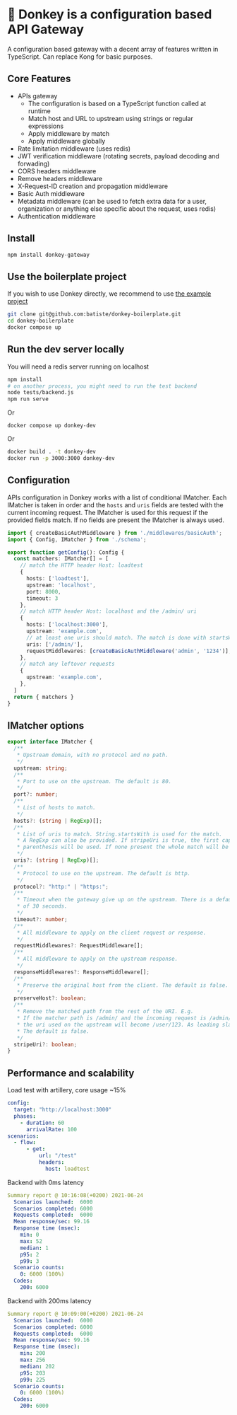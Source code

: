 # 🐴 Donkey is a configuration based API Gateway

A configuration based gateway with a decent array of features written in TypeScript.
Can replace Kong for basic purposes.

## Core Features

  * APIs gateway
    * The configuration is based on a TypeScript function called at runtime
    * Match host and URL to upstream using strings or regular expressions
    * Apply middleware by match
    * Apply middleware globally
  * Rate limitation middleware (uses redis)
  * JWT verification middleware (rotating secrets, payload decoding and forwading)
  * CORS headers middleware
  * Remove headers middleware
  * X-Request-ID creation and propagation middleware
  * Basic Auth middleware
  * Metadata middleware (can be used to fetch extra data for a user, organization or anything else specific about the request, uses redis)
  * Authentication middleware


## Install

```bash
npm install donkey-gateway
```

## Use the boilerplate project

If you wish to use Donkey directly, we recommend to use [the example project](https://github.com/batiste/donkey-boilerplate)

```bash
git clone git@github.com:batiste/donkey-boilerplate.git
cd donkey-boilerplate
docker compose up
```

## Run the dev server locally

You will need a redis server running on localhost

```bash
npm install
# on another process, you might need to run the test backend
node tests/backend.js
npm run serve
```

Or

```
docker compose up donkey-dev
```

Or

```bash
docker build . -t donkey-dev
docker run -p 3000:3000 donkey-dev
```

## Configuration

APIs configuration in Donkey works with a list of conditional IMatcher.
Each IMatcher is taken in order and the `hosts` and `uris` fields are tested with the current incoming request.
The IMatcher is used for this request if the provided fields match.
If no fields are present the IMatcher is always used.

```ts
import { createBasicAuthMiddleware } from './middlewares/basicAuth';
import { Config, IMatcher } from './schema';

export function getConfig(): Config {
  const matchers: IMatcher[] = [
    // match the HTTP header Host: loadtest
    {
      hosts: ['loadtest'],
      upstream: 'localhost',
      port: 8000,
      timeout: 3
    },
    // match HTTP header Host: localhost and the /admin/ uri
    {
      hosts: ['localhost:3000'],
      upstream: 'example.com',
      // at least one uris should match. The match is done with startsWith
      uris: ['/admin/'],
      requestMiddlewares: [createBasicAuthMiddleware('admin', '1234')],
    },
    // match any leftover requests
    {
      upstream: 'example.com',
    },
  ]
  return { matchers }
}
```

## IMatcher options

```ts
export interface IMatcher {
  /**
   * Upstream domain, with no protocol and no path.
   */
  upstream: string;
  /**
   * Port to use on the upstream. The default is 80.
   */
  port?: number;
  /**
   * List of hosts to match.
   */
  hosts?: (string | RegExp)[];
  /**
   * List of uris to match. String.startsWith is used for the match.
   * A RegExp can also be provided. If stripeUri is true, the first capturing
   * parenthesis will be used. If none present the whole match will be used.
   */
  uris?: (string | RegExp)[];
  /**
   * Protocol to use on the upstream. The default is http.
   */
  protocol?: "http:" | "https:";
  /**
   * Timeout when the gateway give up on the upstream. There is a default
   * of 30 seconds.
   */
  timeout?: number;
  /**
   * All middleware to apply on the client request or response.
   */
  requestMiddlewares?: RequestMiddleware[];
  /**
   * All middleware to apply on the upstream response.
   */
  responseMiddlewares?: ResponseMiddleware[];
  /**
   * Preserve the original host from the client. The default is false.
   */
  preserveHost?: boolean;
  /**
   * Remove the matched path from the rest of the URI. E.g.
   * If the matcher path is /admin/ and the incoming request is /admin/user/123
   * the uri used on the upstream will become /user/123. As leading slash is enforced.
   * The default is false.
   */
  stripeUri?: boolean;
}
```

## Performance and scalability

Load test with artillery, core usage ~15%

```yaml
config:
  target: "http://localhost:3000"
  phases:
    - duration: 60
      arrivalRate: 100
scenarios:
  - flow:
      - get:
          url: "/test"
          headers:
            host: loadtest
```

Backend with 0ms latency

```yaml
Summary report @ 10:16:08(+0200) 2021-06-24
  Scenarios launched:  6000
  Scenarios completed: 6000
  Requests completed:  6000
  Mean response/sec: 99.16
  Response time (msec):
    min: 0
    max: 52
    median: 1
    p95: 2
    p99: 3
  Scenario counts:
    0: 6000 (100%)
  Codes:
    200: 6000
```

Backend with 200ms latency

```yaml
Summary report @ 10:09:00(+0200) 2021-06-24
  Scenarios launched:  6000
  Scenarios completed: 6000
  Requests completed:  6000
  Mean response/sec: 99.16
  Response time (msec):
    min: 200
    max: 256
    median: 202
    p95: 203
    p99: 225
  Scenario counts:
    0: 6000 (100%)
  Codes:
    200: 6000
```


